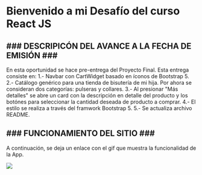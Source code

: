 <h1>Bienvenido a mi Desafío del curso React JS</h1>

<h2>### DESCRIPICÓN DEL AVANCE A LA FECHA DE EMISIÓN ###</h2>

En esta oportunidad se hace pre-entrega del Proyecto Final. Esta entrega consiste en:
1.- Navbar con CartWidget basado en íconos de Bootstrap 5.
2.- Catálogo genérico para una tienda de bisutería de mi hija. Por ahora se consideran dos categorías: pulseras y collares.
3.- Al presionar "Más detalles" se abre un card con la descripción en detalle del producto y los botónes para seleccionar la cantidad deseada de producto a comprar.
4.- El estilo se realiza a través del framwork Bootstrap 5.
5.- Se actualiza archivo README.

<h2>### FUNCIONAMIENTO DEL SITIO ###</h2>

A continuación, se deja un enlace con el gif que muestra la funcionalidad de la App.

<img src="Pre-entrega%20de%20Proyecto%20Final.gif">
